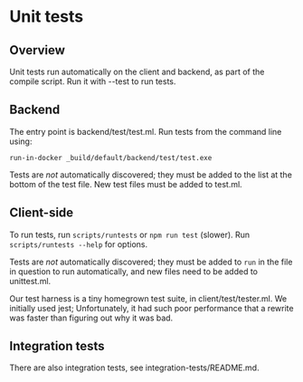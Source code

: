 # Unit tests

## Overview

Unit tests run automatically on the client and backend, as part of
the compile script. Run it with --test to run tests.

## Backend

The entry point is backend/test/test.ml. Run tests from the command
line using:

  `run-in-docker _build/default/backend/test/test.exe`

Tests are _not_ automatically discovered; they must be added to the
list at the bottom of the test file. New test files must be added
to test.ml.

## Client-side

To run tests, run `scripts/runtests` or `npm run test` (slower).
Run `scripts/runtests --help` for options.

Tests are _not_ automatically discovered; they must be added to
`run` in the file in question to run automatically, and new files
need to be added to unittest.ml.

Our test harness is a tiny homegrown test suite, in
client/test/tester.ml. We initially used jest; Unfortunately,
it had such poor performance that a rewrite was faster than
figuring out why it was bad.

## Integration tests

There are also integration tests, see integration-tests/README.md.


